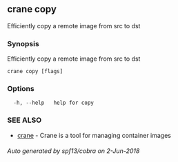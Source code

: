## crane copy

Efficiently copy a remote image from src to dst

### Synopsis

Efficiently copy a remote image from src to dst

```
crane copy [flags]
```

### Options

```
  -h, --help   help for copy
```

### SEE ALSO

* [crane](crane.md)	 - Crane is a tool for managing container images

###### Auto generated by spf13/cobra on 2-Jun-2018
